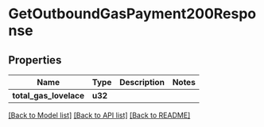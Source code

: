 # GetOutboundGasPayment200Response

## Properties

Name | Type | Description | Notes
------------ | ------------- | ------------- | -------------
**total_gas_lovelace** | **u32** |  | 

[[Back to Model list]](../README.md#documentation-for-models) [[Back to API list]](../README.md#documentation-for-api-endpoints) [[Back to README]](../README.md)


